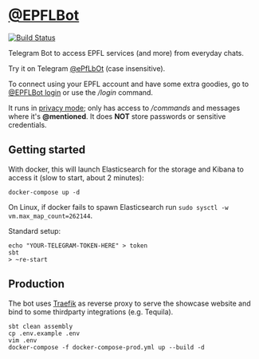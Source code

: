 # [@EPFLBot](https://t.me/EpflBot)
[![Build Status](https://travis-ci.org/epflbot/epflbot.svg?branch=master)](https://travis-ci.org/epflbot/epflbot)

Telegram Bot to access EPFL services (and more) from everyday chats.

Try it on Telegram [@ePfLbOt](https://t.me/EpflBot) (case insensitive).

To connect using your EPFL account and have some extra goodies, go to [@EPFLBot login](https://t.me/EpflBot?start=login)
or use the _/login_ command.

It runs in [privacy mode](https://core.telegram.org/bots#privacy-mode); only has access to _/commands_ and messages where it's **@mentioned**. It does **NOT** store passwords or sensitive credentials.

## Getting started

With docker, this will launch Elasticsearch for the storage and Kibana to access it (slow to start, about 2 minutes):

```shell
docker-compose up -d
```

On Linux, if docker fails to spawn Elasticsearch run ```sudo sysctl -w vm.max_map_count=262144```.

Standard setup:

```shell
echo "YOUR-TELEGRAM-TOKEN-HERE" > token
sbt
> ~re-start
```

## Production

The bot uses [Traefik](https://github.com/containous/traefik) as reverse proxy to serve the showcase website and bind to some thirdparty integrations (e.g. Tequila).

```shell
sbt clean assembly
cp .env.example .env
vim .env
docker-compose -f docker-compose-prod.yml up --build -d
```
